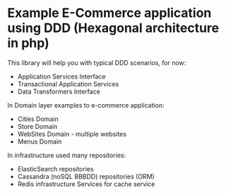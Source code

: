 Example E-Commerce application using DDD (Hexagonal architecture in php)
========================================================================

This library will help you with typical DDD scenarios, for now:
* Application Services Interface
* Transactional Application Services
* Data Transformers Interface

In Domain layer examples to e-commerce application:
* Cities Domain
* Store Domain
* WebSites Domain - multiple websites
* Menus Domain

In infrastructure used many repositories:

* ElasticSearch repositories
* Cassandra (noSQL BBBDD) repositories (ORM)
* Redis infrastructure Services for cache service
